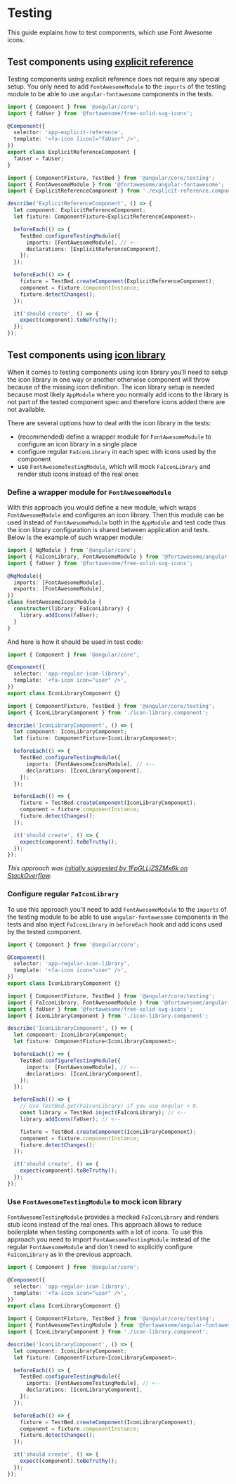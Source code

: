 # Testing

This guide explains how to test components, which use Font Awesome icons.

## Test components using [explicit reference](../usage/explicit-reference.md)

Testing components using explicit reference does not require any special setup. You only need to add `FontAwesomeModule` to the `imports` of the testing module to be able to use `angular-fontawesome` components in the tests.

```typescript
import { Component } from '@angular/core';
import { faUser } from '@fortawesome/free-solid-svg-icons';

@Component({
  selector: 'app-explicit-reference',
  template: '<fa-icon [icon]="faUser" />',
})
export class ExplicitReferenceComponent {
  faUser = faUser;
}
```

```typescript
import { ComponentFixture, TestBed } from '@angular/core/testing';
import { FontAwesomeModule } from '@fortawesome/angular-fontawesome';
import { ExplicitReferenceComponent } from './explicit-reference.component';

describe('ExplicitReferenceComponent', () => {
  let component: ExplicitReferenceComponent;
  let fixture: ComponentFixture<ExplicitReferenceComponent>;

  beforeEach(() => {
    TestBed.configureTestingModule({
      imports: [FontAwesomeModule], // <--
      declarations: [ExplicitReferenceComponent],
    });
  });

  beforeEach(() => {
    fixture = TestBed.createComponent(ExplicitReferenceComponent);
    component = fixture.componentInstance;
    fixture.detectChanges();
  });

  it('should create', () => {
    expect(component).toBeTruthy();
  });
});

```

## Test components using [icon library](../usage/icon-library.md)

When it comes to testing components using icon library you'll need to setup the icon library in one way or another otherwise component will throw because of the missing icon definition. The icon library setup is needed because most likely `AppModule` where you normally add icons to the library is not part of the tested component spec and therefore icons added there are not available.

There are several options how to deal with the icon library in the tests:

- (recommended) define a wrapper module for `FontAwesomeModule` to configure an icon library in a single place
- configure regular `FaIconLibrary` in each spec with icons used by the component
- use `FontAwesomeTestingModule`, which will mock `FaIconLibrary` and render stub icons instead of the real ones

### Define a wrapper module for `FontAwesomeModule`

With this approach you would define a new module, which wraps `FontAwesomeModule` and configures an icon library. Then this module can be used instead of `FontAwesomeModule` both in the `AppModule` and test code thus the icon library configuration is shared between application and tests. Below is the example of such wrapper module:

```typescript
import { NgModule } from '@angular/core';
import { FaIconLibrary, FontAwesomeModule } from '@fortawesome/angular-fontawesome';
import { faUser } from '@fortawesome/free-solid-svg-icons';

@NgModule({
  imports: [FontAwesomeModule],
  exports: [FontAwesomeModule],
})
class FontAwesomeIconsModule {
  constructor(library: FaIconLibrary) {
    library.addIcons(faUser);
  }
}
```

And here is how it should be used in test code:

```typescript
import { Component } from '@angular/core';

@Component({
  selector: 'app-regular-icon-library',
  template: '<fa-icon icon="user" />',
})
export class IconLibraryComponent {}
```

```typescript
import { ComponentFixture, TestBed } from '@angular/core/testing';
import { IconLibraryComponent } from './icon-library.component';

describe('IconLibraryComponent', () => {
  let component: IconLibraryComponent;
  let fixture: ComponentFixture<IconLibraryComponent>;

  beforeEach(() => {
    TestBed.configureTestingModule({
      imports: [FontAwesomeIconsModule], // <--
      declarations: [IconLibraryComponent],
    });
  });

  beforeEach(() => {
    fixture = TestBed.createComponent(IconLibraryComponent);
    component = fixture.componentInstance;
    fixture.detectChanges();
  });

  it('should create', () => {
    expect(component).toBeTruthy();
  });
});
```

*This approach was [initially suggested by 1FpGLLjZSZMx6k on StackOverflow](https://stackoverflow.com/a/58380192/1377864).*

### Configure regular `FaIconLibrary`

To use this approach you'll need to add `FontAwesomeModule` to the `imports` of the testing module to be able to use `angular-fontawesome` components in the tests and also inject `FaIconLibrary` in `beforeEach` hook and add icons used by the tested component.

```typescript
import { Component } from '@angular/core';

@Component({
  selector: 'app-regular-icon-library',
  template: '<fa-icon icon="user" />',
})
export class IconLibraryComponent {}
```

```typescript
import { ComponentFixture, TestBed } from '@angular/core/testing';
import { FaIconLibrary, FontAwesomeModule } from '@fortawesome/angular-fontawesome';
import { faUser } from '@fortawesome/free-solid-svg-icons';
import { IconLibraryComponent } from './icon-library.component';

describe('IconLibraryComponent', () => {
  let component: IconLibraryComponent;
  let fixture: ComponentFixture<IconLibraryComponent>;

  beforeEach(() => {
    TestBed.configureTestingModule({
      imports: [FontAwesomeModule], // <--
      declarations: [IconLibraryComponent],
    });
  });

  beforeEach(() => {
    // Use TestBed.get(FaIconLibrary) if you use Angular < 9.
    const library = TestBed.inject(FaIconLibrary); // <--
    library.addIcons(faUser); // <--

    fixture = TestBed.createComponent(IconLibraryComponent);
    component = fixture.componentInstance;
    fixture.detectChanges();
  });

  it('should create', () => {
    expect(component).toBeTruthy();
  });
});
```

### Use `FontAwesomeTestingModule` to mock icon library

`FontAwesomeTestingModule` provides a mocked `FaIconLibrary` and renders stub icons instead of the real ones. This approach allows to reduce boilerplate when testing components with a lot of icons. To use this approach you need to import `FontAwesomeTestingModule` instead of the regular `FontAwesomeModule` and don't need to explicitly configure `FaIconLibrary` as in the previous approach.

```typescript
import { Component } from '@angular/core';

@Component({
  selector: 'app-regular-icon-library',
  template: '<fa-icon icon="user" />',
})
export class IconLibraryComponent {}
```

```typescript
import { ComponentFixture, TestBed } from '@angular/core/testing';
import { FontAwesomeTestingModule } from '@fortawesome/angular-fontawesome/testing';
import { IconLibraryComponent } from './icon-library.component';

describe('IconLibraryComponent', () => {
  let component: IconLibraryComponent;
  let fixture: ComponentFixture<IconLibraryComponent>;

  beforeEach(() => {
    TestBed.configureTestingModule({
      imports: [FontAwesomeTestingModule], // <--
      declarations: [IconLibraryComponent],
    });
  });

  beforeEach(() => {
    fixture = TestBed.createComponent(IconLibraryComponent);
    component = fixture.componentInstance;
    fixture.detectChanges();
  });

  it('should create', () => {
    expect(component).toBeTruthy();
  });
});
```
